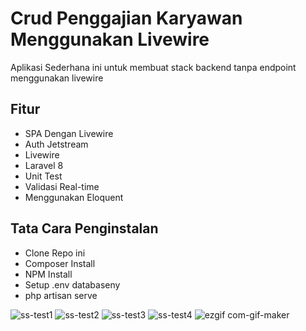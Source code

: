 # Crud Penggajian Karyawan Menggunakan Livewire

Aplikasi Sederhana ini untuk membuat stack backend tanpa endpoint menggunakan livewire



## Fitur
* SPA Dengan Livewire
* Auth Jetstream
* Livewire
* Laravel 8
* Unit Test
* Validasi Real-time
* Menggunakan Eloquent

## Tata Cara Penginstalan
* Clone Repo ini
* Composer Install
* NPM Install
* Setup .env databaseny
* php artisan serve



![ss-test1](https://user-images.githubusercontent.com/45778661/148633950-7ab01c64-5598-4b47-8520-8a441fdefc6f.png)
![ss-test2](https://user-images.githubusercontent.com/45778661/148633954-35bb5b2f-2c8f-4983-a57d-c784717b7f99.png)
![ss-test3](https://user-images.githubusercontent.com/45778661/148633956-72af5420-d7e6-4690-9e3b-270e4b719aab.png)
![ss-test4](https://user-images.githubusercontent.com/45778661/148633957-88611c44-a95f-4b71-87de-60ead858edf1.png)
![ezgif com-gif-maker](https://user-images.githubusercontent.com/45778661/148633969-28097565-3db6-43e4-8fc9-ad2760cbea60.gif)
